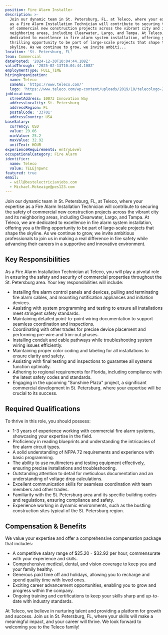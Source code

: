 ```yaml
---
position: Fire Alarm Installer
description: >-
  Join our dynamic team in St. Petersburg, FL, at Teleco, where your expertise
  as a Fire Alarm Installation Technician will contribute to securing the safety
  of commercial new construction projects across the vibrant city and its
  neighboring areas, including Clearwater, Largo, and Tampa. At Teleco, we are
  dedicated to excellence in fire alarm system installation, offering you a
  thrilling opportunity to be part of large-scale projects that shape the
  skyline. As we continue to grow, we invite ambiti...
location: 'St. Petersburg, FL'
team: Commercial
datePosted: '2024-12-30T10:04:44.108Z'
validThrough: '2025-02-13T10:04:44.108Z'
employmentType: FULL_TIME
hiringOrganization:
  name: Teleco
  sameAs: 'https://www.teleco.com/'
  logo: 'https://www.teleco.com/wp-content/uploads/2019/10/telecologo-2023.png'
jobLocation:
  streetAddress: 10073 Innovation Way
  addressLocality: St. Petersburg
  addressRegion: FL
  postalCode: '33701'
  addressCountry: USA
baseSalary:
  currency: USD
  value: 29.06
  minValue: 25.2
  maxValue: 32.92
  unitText: HOUR
experienceRequirements: entryLevel
occupationalCategory: Fire Alarm
identifier:
  name: Teleco
  value: TELEjnpwnc
featured: true
email:
  - will@bestelectricianjobs.com
  - Michael.Mckeaige@pes123.com
---
```




Join our dynamic team in St. Petersburg, FL, at Teleco, where your expertise as a Fire Alarm Installation Technician will contribute to securing the safety of commercial new construction projects across the vibrant city and its neighboring areas, including Clearwater, Largo, and Tampa. At Teleco, we are dedicated to excellence in fire alarm system installation, offering you a thrilling opportunity to be part of large-scale projects that shape the skyline. As we continue to grow, we invite ambitious professionals to join us in making a real difference in fire safety while advancing their careers in a supportive and innovative environment.

## Key Responsibilities

As a Fire Alarm Installation Technician at Teleco, you will play a pivotal role in ensuring the safety and security of commercial properties throughout the St. Petersburg area. Your key responsibilities will include:

- Installing fire alarm control panels and devices, pulling and terminating fire alarm cables, and mounting notification appliances and initiation devices.
- Assisting with system programming and testing to ensure all installations meet stringent safety standards.
- Maintaining detailed point-to-point wiring documentation to support seamless coordination and inspections.
- Coordinating with other trades for precise device placement and performing pre-wire and trim-out phases.
- Installing conduit and cable pathways while troubleshooting system wiring issues efficiently.
- Maintaining proper color coding and labeling for all installations to ensure clarity and safety.
- Assisting with final testing and inspections to guarantee all systems function optimally.
- Adhering to regional requirements for Florida, including compliance with the latest safety codes and standards.
- Engaging in the upcoming "Sunshine Plaza" project, a significant commercial development in St. Petersburg, where your expertise will be crucial to its success.

## Required Qualifications

To thrive in this role, you should possess:

- 1-3 years of experience working with commercial fire alarm systems, showcasing your expertise in the field.
- Proficiency in reading blueprints and understanding the intricacies of fire alarm circuit types.
- A solid understanding of NFPA 72 requirements and experience with basic programming.
- The ability to use multimeters and testing equipment effectively, ensuring precise installations and troubleshooting.
- Outstanding attention to detail for meticulous documentation and an understanding of voltage drop calculations.
- Excellent communication skills for seamless coordination with team members and other trades.
- Familiarity with the St. Petersburg area and its specific building codes and regulations, ensuring compliance and safety.
- Experience working in dynamic environments, such as the bustling construction sites typical of the St. Petersburg region.

## Compensation & Benefits

We value your expertise and offer a comprehensive compensation package that includes:

- A competitive salary range of $25.20 - $32.92 per hour, commensurate with your experience and skills.
- Comprehensive medical, dental, and vision coverage to keep you and your family healthy.
- Generous paid time off and holidays, allowing you to recharge and spend quality time with loved ones.
- Exciting career advancement opportunities, enabling you to grow and progress within the company.
- Ongoing training and certifications to keep your skills sharp and up-to-date with industry standards.

At Teleco, we believe in nurturing talent and providing a platform for growth and success. Join us in St. Petersburg, FL, where your skills will make a meaningful impact, and your career will thrive. We look forward to welcoming you to the Teleco family!
